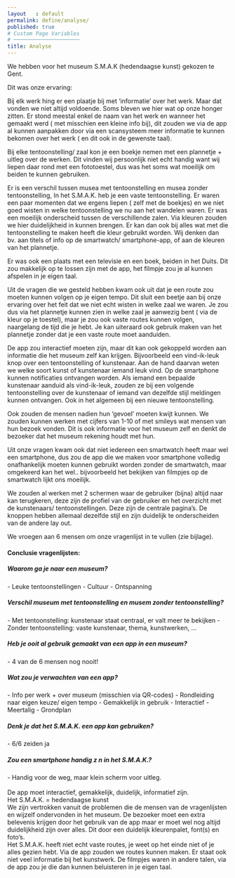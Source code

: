 ```yaml
---
layout   : default
permalink: define/analyse/
published: true
# Custom Page Variables
# ─────────────────────
title: Analyse
---
```

We hebben voor het museum S.M.A.K (hedendaagse kunst) gekozen te Gent. <br>

Dit was onze ervaring:<br>

Bij elk werk hing er een plaatje bij met ‘informatie’ over het werk. Maar dat vonden we niet altijd voldoende. Soms bleven we hier wat op onze honger zitten. Er stond meestal enkel de naam van het werk en wanneer het gemaakt werd ( met misschien een kleine info bij), dit zouden we via de app al kunnen aanpakken door via een scansysteem meer informatie te kunnen bekomen over het werk ( en dit ook in de gewenste taal).<br>

Bij elke tentoonstelling/ zaal kon je een boekje nemen met een plannetje + uitleg over de werken. Dit vinden wij persoonlijk niet echt handig want wij liepen daar rond met een fototoestel, dus was het soms wat moeilijk om beiden te kunnen gebruiken. <br>

Er is een verschil tussen musea met tentoonstelling en musea zonder tentoonstelling, In het S.M.A.K. heb je een vaste tentoonstelling. Er waren een paar momenten dat we ergens liepen ( zelf met de boekjes) en we niet goed wisten in welke tentoonstelling we nu aan het wandelen waren. Er was een moeilijk onderscheid tussen de verschillende zalen. Via kleuren zouden we hier duidelijkheid in kunnen brengen. Er kan dan ook bij alles wat met die tentoonstelling te maken heeft die kleur gebruikt worden. Wij denken dan bv. aan titels of info op de smartwatch/ smartphone-app, of aan de kleuren van het plannetje. <br>

Er was ook een plaats met een televisie en een boek, beiden in het Duits. Dit zou makkelijk op te lossen zijn met de app, het filmpje zou je al kunnen afspelen in je eigen taal. <br>

Uit de vragen die we gesteld hebben kwam ook uit dat je een route zou moeten kunnen volgen op je eigen tempo. Dit sluit een beetje aan bij onze ervaring over het feit dat we niet echt wisten in welke zaal we waren. Je zou dus via het plannetje kunnen zien in welke zaal je aanwezig bent ( via de kleur op je toestel), maar je zou ook vaste routes kunnen volgen, naargelang de tijd die je hebt. Je kan uiteraard ook gebruik maken van het plannetje zonder dat je een vaste route moet aanduiden. <br>

De app zou interactief moeten zijn, maar dit kan ook gekoppeld worden aan informatie die het museum zelf kan krijgen. Bijvoorbeeld een vind-ik-leuk knop over een tentoonstelling of kunstenaar. Aan de hand daarvan weten we welke soort kunst of kunstenaar iemand leuk vind.  Op de smartphone kunnen notificaties ontvangen worden. Als iemand een bepaalde kunstenaar aanduid als vind-ik-leuk, zouden ze bij een volgende tentoonstelling over de kunstenaar of iemand van dezelfde stijl meldingen kunnen ontvangen. Ook in het algemeen bij een nieuwe tentoonstelling.<br>

Ook zouden de mensen nadien hun ‘gevoel’ moeten kwijt kunnen. We zouden kunnen werken met cijfers van 1-10 of met smileys wat mensen van hun bezoek vonden. Dit is ook informatie voor het museum zelf en denkt de bezoeker dat het museum rekening houdt met hun. <br>

Uit onze vragen kwam ook dat niet iedereen een smartwatch heeft maar wel een smartphone, dus zou de app die we maken voor smartphone volledig onafhankelijk moeten kunnen gebruikt worden zonder de smartwatch, maar omgekeerd kan het wel.. bijvoorbeeld het bekijken van filmpjes op de smartwatch lijkt ons moeilijk.<br>


We zouden al werken met 2 schermen waar de gebruiker (bijna) altijd naar kan terugkeren, deze zijn de profiel van de gebruiker en het overzicht met de kunstenaars/ tentoonstellingen. Deze zijn de centrale pagina’s. De knoppen hebben allemaal dezelfde stijl en zijn duidelijk te onderscheiden van de andere lay out.<br>




We vroegen aan 6 mensen om onze
vragenlijst in te vullen (zie bijlage).<br>

<h4>Conclusie vragenlijsten:</h4>

<h5>Waarom ga je naar een museum?</h5>
- Leuke tentoonstellingen 
- Cultuur
- Ontspanning

<h5>Verschil museum met tentoonstelling en musem zonder tentoonstelling?</h5>
- Met tentoonstelling: kunstenaar staat centraal, er valt meer te bekijken 
- Zonder tentoonstelling: vaste kunstenaar, thema, kunstwerken, ...

<h5>Heb je ooit al gebruik gemaakt van een app in een museum?</h5>
- 4 van de 6 mensen nog nooit!

<h5>Wat zou je verwachten van een app?</h5>
- Info per werk + over museum (misschien via QR-codes) 
- Rondleiding naar eigen keuze/ eigen tempo
- Gemakkelijk in gebruik
- Interactief
- Meertalig - Grondplan

<h5>Denk je dat het S.M.A.K. een app kan gebruiken?</h5>
- 6/6 zeiden ja

<h5>Zou een smartphone handig z n in het S.M.A.K.?</h5>
- Handig voor de weg, maar klein scherm voor uitleg.
<br>
<br>
De app moet interactief, gemakkelijk, duidelijk, informatief zijn.<br>
Het S.M.A.K. = hedendaagse kunst<br>
We zijn vertrokken vanuit de problemen die de mensen van de vragenlijsten en wijzelf ondervonden in het museum. De bezoeker moet een extra belevenis krijgen door het gebruik van de app maar er moet wel nog altijd duidelijkheid zijn over alles. Dit door een duidelijk kleurenpalet, font(s) en foto’s.<br>
Het S.M.A.K. heeft niet echt vaste routes, je weet op het einde niet of je alles gezien hebt. Via de app zouden we routes kunnen maken. Er staat ook niet veel informatie bij het kunstwerk. De filmpjes waren in andere talen, via de app zou je die dan kunnen beluisteren in je eigen taal.


